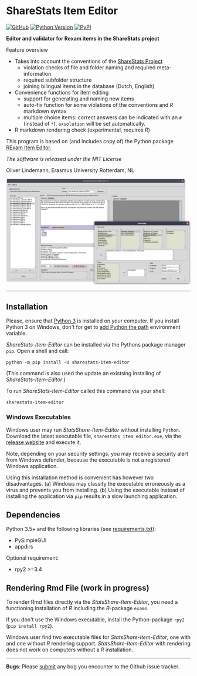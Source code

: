 # ShareStats Item Editor

[![GitHub](https://img.shields.io/github/license/essb-mt-section/sharestats-item-editor?style=flat)](https://github.com/essb-mt-section/sharestats-item-editor/blob/main/LICENSE)
[![Python Version](https://img.shields.io/pypi/pyversions/sharestats-item-editor?style=flat)](https://www.python.org)
[![PyPI](https://img.shields.io/pypi/v/sharestats-item-editor?style=flat)](https://pypi.org/project/sharestats-item-editor/)

**Editor and validator for Rexam items in the ShareStats project**

Feature overview

* Takes into account the conventions of the [ShareStats Project](https://github.com/ShareStats) 
    * violation checks of file and folder naming and required meta-information 
    * required subfolder structure
    * joining bilingual items in the database (Dutch, English)
* Convenience functions for item editing
    * support for generating and naming new items
    * auto-fix function for some violations of the conventions and *R*  
      markdown syntax
    * multiple choice items: correct answers can be indicated with an `#` 
      (instead of `*`). `exsolution` will be set automatically.
* R markdown rendering check (experimental, requires *R*)


This program is based on (and includes copy of) the Python 
package [RExam Item Editor](https://github.com/lindemann09/rexam-item-editor). 

*The software is released under the MIT License*

Oliver Lindemann, Erasmus University Rotterdam, NL


![screenshot](https://raw.githubusercontent.com/essb-mt-section/sharestats-item-editor/main/picts/screenshot.png)

---

## Installation

Please, ensure that [Python 3](https://www.python.org/downloads/) is installed on your
computer. If you install Python 3 on Windows, don't for get to [add Python the path](https://pychill.info/wp-content/uploads/2020/06/installation_python-1.jpg) environment variable.

*ShareStats-Item-Editor* can be installed via the Pythons package manager 
`pip`. Open a shell and call:

```
python -m pip install -U sharestats-item-editor
```

(This command is also used the update an existsing installing of *ShareStats-Item-Editor*.)

To run *ShareStats-Item-Editor* called this command via your shell:
```
sharestats-item-editor
```


### Windows Executables

Windows user may run *StatsShare-Item-Editor* without installing `Python`. 
Download the latest executable file, `sharestats_item_editor.exe`, via the
[release website](https://github.com/essb-mt-section/sharestats-item-editor/releases/latest)
and execute it. 

Note, depending on your security settings, you may receive a security alert 
from Windows defender, because the executable is not a registered Windows 
application.

Using this installation method is convenient has however two disadvantages. 
(a)   Windows may classify the executable erroneously as a virus and prevents 
you from installing.
(b) Using the executable instead of installing the application via `pip` results 
in a slow launching application.

 
## Dependencies

Python 3.5+ and the following libraries (see [requirements.txt](requirements.txt)):
* PySimpleGUI
* appdirs

Optional requirement:
* rpy2 >=3.4


## Rendering Rmd File (work in progress)

To render Rmd files directly via the *StatsShare-Item-Editor*, you need 
a functioning 
installation of *R* including the *R*-package `exams`. 

If you don't use the Windows executable, install the Python-package `rpy2` (`pip install rpy2`). 

Windows user find two executable files for *StatsShare-Item-Editor*, one with
and one without *R* rendering support. *StatsShare-Item-Editor* with 
rendering does not work on computers  without a *R* installation.


---
**Bugs**: Please [submit](https://github.com/essb-mt-section/sharestats-item-editor/issues/new)
any bug you encounter to the Github issue tracker.

